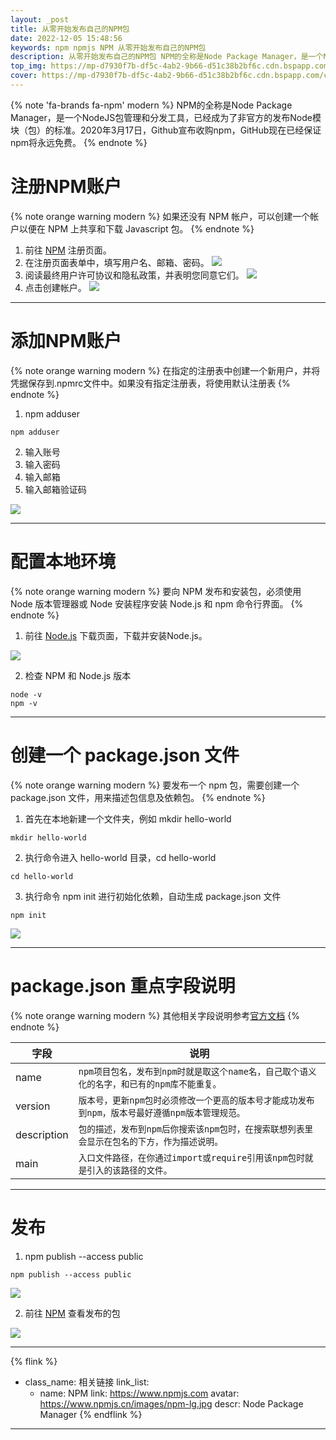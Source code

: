 ```yaml
---
layout: _post
title: 从零开始发布自己的NPM包
date: 2022-12-05 15:48:56
keywords: npm npmjs NPM 从零开始发布自己的NPM包
description: 从零开始发布自己的NPM包 NPM的全称是Node Package Manager，是一个NodeJS包管理和分发工具，已经成为了非官方的发布Node模块（包）的标准。
top_img: https://mp-d7930f7b-df5c-4ab2-9b66-d51c38b2bf6c.cdn.bspapp.com/cloudstorage/202212061614344.jpg
cover: https://mp-d7930f7b-df5c-4ab2-9b66-d51c38b2bf6c.cdn.bspapp.com/cloudstorage/202212061614344.jpg
---
```


{% note 'fa-brands fa-npm' modern %}
NPM的全称是Node Package Manager，是一个NodeJS包管理和分发工具，已经成为了非官方的发布Node模块（包）的标准。2020年3月17日，Github宣布收购npm，GitHub现在已经保证npm将永远免费。
{% endnote %}

注册NPM账户
======

{% note orange warning modern %}
如果还没有 NPM 帐户，可以创建一个帐户以便在 NPM 上共享和下载 Javascript 包。
{% endnote %}

1. 前往 [NPM](https://www.npmjs.com/signup) 注册页面。
2. 在注册页面表单中，填写用户名、邮箱、密码。
![](https://docs.npmjs.com/getting-started/setting-up-your-npm-user-account/signup-form.png)
3. 阅读最终用户许可协议和隐私政策，并表明您同意它们。
![](https://docs.npmjs.com/getting-started/setting-up-your-npm-user-account/privacy-policy.png)
4. 点击创建帐户。
![](https://docs.npmjs.com/getting-started/setting-up-your-npm-user-account/create-account-button.png)

---

添加NPM账户
======

{% note orange warning modern %}
在指定的注册表中创建一个新用户，并将凭据保存到.npmrc文件中。如果没有指定注册表，将使用默认注册表
{% endnote %}

1. npm adduser

```
npm adduser
```

2. 输入账号
3. 输入密码
4. 输入邮箱
5. 输入邮箱验证码

![](https://mp-d7930f7b-df5c-4ab2-9b66-d51c38b2bf6c.cdn.bspapp.com/cloudstorage/b35bd90a-6c63-4fb8-b402-0558325ee641.png)

---

配置本地环境
======

{% note orange warning modern %}
要向 NPM 发布和安装包，必须使用 Node 版本管理器或 Node 安装程序安装 Node.js 和 npm 命令行界面。
{% endnote %}

1. 前往 [Node.js](https://nodejs.org/en/download/) 下载页面，下载并安装Node.js。

![](https://www.npmjs.cn/images/win-installing-node-lts.png)

2. 检查 NPM 和 Node.js 版本

```
node -v
npm -v
```

---

创建一个 package.json 文件
======

{% note orange warning modern %}
要发布一个 npm 包，需要创建一个 package.json 文件，用来描述包信息及依赖包。
{% endnote %}

1. 首先在本地新建一个文件夹，例如 mkdir hello-world

```
mkdir hello-world
```

2. 执行命令进入 hello-world 目录，cd hello-world

```
cd hello-world
```

3. 执行命令 npm init 进行初始化依赖，自动生成 package.json 文件

```
npm init
```

![](https://mp-d7930f7b-df5c-4ab2-9b66-d51c38b2bf6c.cdn.bspapp.com/cloudstorage/57a58852-8672-40d5-9f97-fc2d6b81e4d3.png)

---

package.json 重点字段说明
======

{% note orange warning modern %}
其他相关字段说明参考[官方文档](https://docs.npmjs.com/cli/v8/configuring-npm/package-json)
{% endnote %}

|字段|说明|
|-|-|
|name|`npm项目包名，发布到npm时就是取这个name名，自己取个语义化的名字，和已有的npm库不能重复。`|
|version|`版本号，更新npm包时必须修改一个更高的版本号才能成功发布到npm，版本号最好遵循npm版本管理规范。`|
|description|`包的描述，发布到npm后你搜索该npm包时，在搜索联想列表里会显示在包名的下方，作为描述说明。`|
|main|`入口文件路径，在你通过import或require引用该npm包时就是引入的该路径的文件。`|

---

发布
======

1. npm publish --access public

```
npm publish --access public
```

![](https://mp-d7930f7b-df5c-4ab2-9b66-d51c38b2bf6c.cdn.bspapp.com/cloudstorage/b61f948a-d104-4f34-8d54-9314f538f37d.png)

2. 前往 [NPM](https://www.npmjs.com/search?q=%40chen-af) 查看发布的包

![](https://mp-d7930f7b-df5c-4ab2-9b66-d51c38b2bf6c.cdn.bspapp.com/cloudstorage/346bd9e5-8b01-42f0-ac5f-48bd1f1c90b6.png)

---

{% flink %}
- class_name: 相关链接
  link_list:
    - name: NPM
      link: https://www.npmjs.com
      avatar: https://www.npmjs.cn/images/npm-lg.jpg
      descr: Node Package Manager
{% endflink %}

---